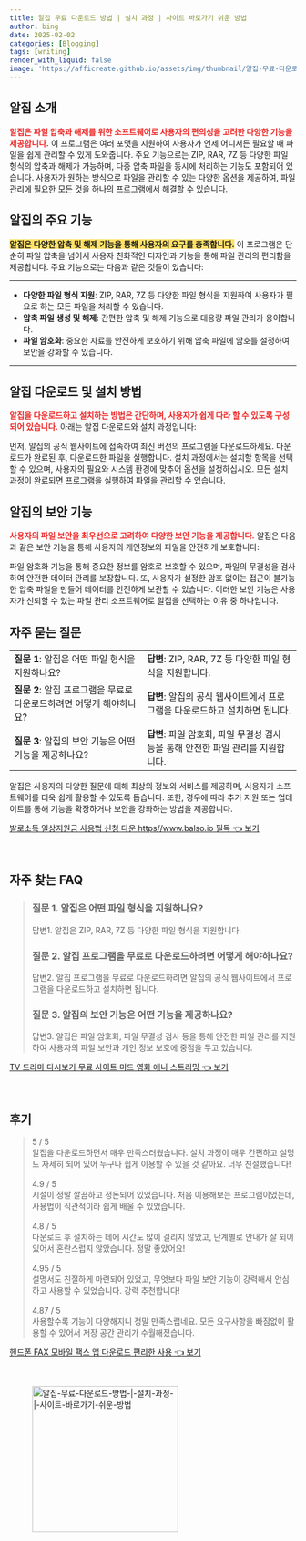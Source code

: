 ```yaml
---
title: 알집 무료 다운로드 방법 | 설치 과정 | 사이트 바로가기 쉬운 방법
author: bing
date: 2025-02-02
categories: [Blogging]
tags: [writing]
render_with_liquid: false
image: 'https://afficreate.github.io/assets/img/thumbnail/알집-무료-다운로드-방법-|-설치-과정-|-사이트-바로가기-쉬운-방법.webp'
---
```



<h2 id='알집_소개'>알집 소개</h2>

<p><b><span style="color: #ee2323;">알집은 파일 압축과 해제를 위한 소프트웨어로 사용자의 편의성을 고려한 다양한 기능을 제공합니다.</span></b> 이 프로그램은 여러 포맷을 지원하여 사용자가 언제 어디서든 필요할 때 파일을 쉽게 관리할 수 있게 도와줍니다. 주요 기능으로는 ZIP, RAR, 7Z 등 다양한 파일 형식의 압축과 해제가 가능하며, 다중 압축 파일을 동시에 처리하는 기능도 포함되어 있습니다. 사용자가 원하는 방식으로 파일을 관리할 수 있는 다양한 옵션을 제공하여, 파일 관리에 필요한 모든 것을 하나의 프로그램에서 해결할 수 있습니다.</p>

<h2 id='알집_주요기능'>알집의 주요 기능</h2>

<p><b><span style="background-color: #ffe066;">알집은 다양한 압축 및 해제 기능을 통해 사용자의 요구를 충족합니다.</span></b> 이 프로그램은 단순히 파일 압축을 넘어서 사용자 친화적인 디자인과 기능을 통해 파일 관리의 편리함을 제공합니다. 주요 기능으로는 다음과 같은 것들이 있습니다:</p>

<hr />

<ul>
    <li><b>다양한 파일 형식 지원</b>: ZIP, RAR, 7Z 등 다양한 파일 형식을 지원하여 사용자가 필요로 하는 모든 파일을 처리할 수 있습니다.</li>
    <li><b>압축 파일 생성 및 해제</b>: 간편한 압축 및 해제 기능으로 대용량 파일 관리가 용이합니다.</li>
    <li><b>파일 암호화</b>: 중요한 자료를 안전하게 보호하기 위해 압축 파일에 암호를 설정하여 보안을 강화할 수 있습니다.</li>
</ul>

<hr />

<h2 id='알집_다운로드_설치법'>알집 다운로드 및 설치 방법</h2>

<p><b><span style="color: #ee2323;">알집을 다운로드하고 설치하는 방법은 간단하며, 사용자가 쉽게 따라 할 수 있도록 구성되어 있습니다.</span></b> 아래는 알집 다운로드와 설치 과정입니다:</p>

<p>먼저, 알집의 공식 웹사이트에 접속하여 최신 버전의 프로그램을 다운로드하세요. 다운로드가 완료된 후, 다운로드한 파일을 실행합니다. 설치 과정에서는 설치할 항목을 선택할 수 있으며, 사용자의 필요와 시스템 환경에 맞추어 옵션을 설정하십시오. 모든 설치 과정이 완료되면 프로그램을 실행하여 파일을 관리할 수 있습니다.</p>

<h2 id='알집_보안_기능'>알집의 보안 기능</h2>

<p><b><span style="color: #ee2323;">사용자의 파일 보안을 최우선으로 고려하여 다양한 보안 기능을 제공합니다.</span></b> 알집은 다음과 같은 보안 기능을 통해 사용자의 개인정보와 파일을 안전하게 보호합니다:</p>

<p>파일 암호화 기능을 통해 중요한 정보를 암호로 보호할 수 있으며, 파일의 무결성을 검사하여 안전한 데이터 관리를 보장합니다. 또, 사용자가 설정한 암호 없이는 접근이 불가능한 압축 파일을 만들어 데이터를 안전하게 보관할 수 있습니다. 이러한 보안 기능은 사용자가 신뢰할 수 있는 파일 관리 소프트웨어로 알집을 선택하는 이유 중 하나입니다.</p>

<h2 id='자주_묻는_질문'>자주 묻는 질문</h2>

<table>
    <tr>
        <td><b>질문 1</b>: 알집은 어떤 파일 형식을 지원하나요?</td>
        <td><b>답변</b>: ZIP, RAR, 7Z 등 다양한 파일 형식을 지원합니다.</td>
    </tr>
    <tr>
        <td><b>질문 2</b>: 알집 프로그램을 무료로 다운로드하려면 어떻게 해야하나요?</td>
        <td><b>답변</b>: 알집의 공식 웹사이트에서 프로그램을 다운로드하고 설치하면 됩니다.</td>
    </tr>
    <tr>
        <td><b>질문 3</b>: 알집의 보안 기능은 어떤 기능을 제공하나요?</td>
        <td><b>답변</b>: 파일 암호화, 파일 무결성 검사 등을 통해 안전한 파일 관리를 지원합니다.</td>
    </tr>
</table>

<p>알집은 사용자의 다양한 질문에 대해 최상의 정보와 서비스를 제공하며, 사용자가 소프트웨어를 더욱 쉽게 활용할 수 있도록 돕습니다. 또한, 경우에 따라 추가 지원 또는 업데이트를 통해 기능을 확장하거나 보안을 강화하는 방법을 제공합니다.</p>


<p><a class="click-button" title="발로소득 일상지원금 사용법 신청 다운 https//www.balso.io 필독" href="https://afficreate.github.io/posts/%EB%B0%9C%EB%A1%9C%EC%86%8C%EB%93%9D-%EC%9D%BC%EC%83%81%EC%A7%80%EC%9B%90%EA%B8%88-%EC%82%AC%EC%9A%A9%EB%B2%95-%EC%8B%A0%EC%B2%AD-%EB%8B%A4%EC%9A%B4-httpswww.balso.io-%ED%95%84%EB%8F%85/" rel="dofollow">발로소득 일상지원금 사용법 신청 다운 https//www.balso.io 필독 👈 보기</a></p><br>
<h2 id='자주_찾는_FAQ'>자주 찾는 FAQ</h2>
<div itemscope="" itemtype="https://schema.org/FAQPage"> 
<blockquote> 
<div itemscope="" itemprop="mainEntity" itemtype="https://schema.org/Question"> 
<h3 itemprop="name">질문 1. 알집은 어떤 파일 형식을 지원하나요?</h3> 
<div itemscope="" itemprop="acceptedAnswer" itemtype="https://schema.org/Answer"> 
<span itemprop="text"> 
<p>답변1. 알집은 ZIP, RAR, 7Z 등 다양한 파일 형식을 지원합니다.</p> 
</span> 
</div> 
</div> 

<div itemscope="" itemprop="mainEntity" itemtype="https://schema.org/Question"> 
<h3 itemprop="name">질문 2. 알집 프로그램을 무료로 다운로드하려면 어떻게 해야하나요?</h3> 
<div itemscope="" itemprop="acceptedAnswer" itemtype="https://schema.org/Answer"> 
<span itemprop="text"> 
<p>답변2. 알집 프로그램을 무료로 다운로드하려면 알집의 공식 웹사이트에서 프로그램을 다운로드하고 설치하면 됩니다.</p> 
</span> 
</div> 
</div> 

<div itemscope="" itemprop="mainEntity" itemtype="https://schema.org/Question"> 
<h3 itemprop="name">질문 3. 알집의 보안 기능은 어떤 기능을 제공하나요?</h3> 
<div itemscope="" itemprop="acceptedAnswer" itemtype="https://schema.org/Answer"> 
<span itemprop="text"> 
<p>답변3. 알집은 파일 암호화, 파일 무결성 검사 등을 통해 안전한 파일 관리를 지원하여 사용자의 파일 보안과 개인 정보 보호에 중점을 두고 있습니다.</p> 
</span> 
</div> 
</div> 
</blockquote> 
</div>
<p><a class="click-button" title="TV 드라마 다시보기 무료 사이트 미드 영화 애니 스트리밍" href="https://afficreate.github.io/posts/TV-%EB%93%9C%EB%9D%BC%EB%A7%88-%EB%8B%A4%EC%8B%9C%EB%B3%B4%EA%B8%B0-%EB%AC%B4%EB%A3%8C-%EC%82%AC%EC%9D%B4%ED%8A%B8-%EB%AF%B8%EB%93%9C-%EC%98%81%ED%99%94-%EC%95%A0%EB%8B%88-%EC%8A%A4%ED%8A%B8%EB%A6%AC%EB%B0%8D/" rel="dofollow">TV 드라마 다시보기 무료 사이트 미드 영화 애니 스트리밍 👈 보기</a></p><br>
<h2 id='후기'>후기</h2>
<div itemscope itemtype="https://schema.org/Product">
  <blockquote>
  <div itemprop="review" itemscope itemtype="https://schema.org/Review">
      <div itemprop="reviewRating" itemscope itemtype="https://schema.org/Rating"> <span itemprop="ratingValue">5</span> / <span itemprop="bestRating">5</span> </div>
      <span itemprop="reviewBody">알집을 다운로드하면서 매우 만족스러웠습니다. 설치 과정이 매우 간편하고 설명도 자세히 되어 있어 누구나 쉽게 이용할 수 있을 것 같아요. 너무 친절했습니다!</span>
  </div>
  <br>
  <div itemprop="review" itemscope itemtype="https://schema.org/Review">
      <div itemprop="reviewRating" itemscope itemtype="https://schema.org/Rating"> <span itemprop="ratingValue">4.9</span> / <span itemprop="bestRating">5</span> </div>
      <span itemprop="reviewBody">시설이 정말 깔끔하고 정돈되어 있었습니다. 처음 이용해보는 프로그램이었는데, 사용법이 직관적이라 쉽게 배울 수 있었습니다.</span>
  </div>
  <br>
  <div itemprop="review" itemscope itemtype="https://schema.org/Review">
      <div itemprop="reviewRating" itemscope itemtype="https://schema.org/Rating"> <span itemprop="ratingValue">4.8</span> / <span itemprop="bestRating">5</span> </div>
      <span itemprop="reviewBody">다운로드 후 설치하는 데에 시간도 많이 걸리지 않았고, 단계별로 안내가 잘 되어 있어서 혼란스럽지 않았습니다. 정말 좋았어요!</span>
  </div>
  <br>
  <div itemprop="review" itemscope itemtype="https://schema.org/Review">
      <div itemprop="reviewRating" itemscope itemtype="https://schema.org/Rating"> <span itemprop="ratingValue">4.95</span> / <span itemprop="bestRating">5</span> </div>
      <span itemprop="reviewBody">설명서도 친절하게 마련되어 있었고, 무엇보다 파일 보안 기능이 강력해서 안심하고 사용할 수 있었습니다. 강력 추천합니다!</span>
  </div>
  <br>
  <div itemprop="review" itemscope itemtype="https://schema.org/Review">
      <div itemprop="reviewRating" itemscope itemtype="https://schema.org/Rating"> <span itemprop="ratingValue">4.87</span> / <span itemprop="bestRating">5</span> </div>
      <span itemprop="reviewBody">사용할수록 기능이 다양해지니 정말 만족스럽네요. 모든 요구사항을 빠짐없이 활용할 수 있어서 저장 공간 관리가 수월해졌습니다.</span>
  </div>
  </blockquote>
</div>
<p><a class="click-button" title="핸드폰 FAX 모바일 팩스 앱 다운로드 편리한 사용" href="https://afficreate.github.io/posts/%ED%95%B8%EB%93%9C%ED%8F%B0-FAX-%EB%AA%A8%EB%B0%94%EC%9D%BC-%ED%8C%A9%EC%8A%A4-%EC%95%B1-%EB%8B%A4%EC%9A%B4%EB%A1%9C%EB%93%9C-%ED%8E%B8%EB%A6%AC%ED%95%9C-%EC%82%AC%EC%9A%A9/" rel="dofollow">핸드폰 FAX 모바일 팩스 앱 다운로드 편리한 사용 👈 보기</a></p><br>
<figure class="image"><img src="https://afficreate.github.io/assets/img/thumbnail/알집-무료-다운로드-방법-|-설치-과정-|-사이트-바로가기-쉬운-방법.webp" alt="알집-무료-다운로드-방법-|-설치-과정-|-사이트-바로가기-쉬운-방법" width="256" height="256"></figure>